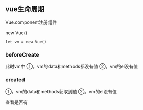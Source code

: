 vue生命周期
-----------

Vue.component注册组件

new Vue()

```
let vm = new Vue()
```

### beforeCreate

此时vm中 ①。vm的data和methods都没有值 ②。vm的el没有值

### created

①。vm的data和methods获取到值 ②。vm的el没有值

查看是否有
